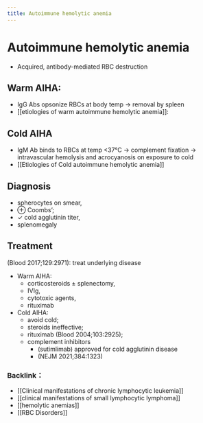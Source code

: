 ```yaml
---
title: Autoimmune hemolytic anemia
---
```


# Autoimmune hemolytic anemia

* Acquired, antibody-mediated RBC destruction

## Warm AIHA:

* IgG Abs opsonize RBCs at body temp → removal by spleen
* [[etiologies of warm autoimmune hemolytic anemia]]:

## Cold AIHA

* IgM Ab binds to RBCs at temp <37°C → complement fixation → intravascular hemolysis and acrocyanosis on exposure to cold
* [[Etiologies of Cold autoimmune hemolytic anemia]]

## Diagnosis
* spherocytes on smear,
* ⊕ Coombs’;
* ✓ cold agglutinin titer,
* splenomegaly

## Treatment
(Blood 2017;129:2971): treat underlying disease

* Warm AIHA:
	* corticosteroids ± splenectomy,
	* IVIg,
	* cytotoxic agents,
	* rituximab
* Cold AIHA:
	* avoid cold;
	* steroids ineffective;
	* rituximab (Blood 2004;103:2925);
	* complement inhibitors
		* (sutimlimab) approved for cold agglutinin disease
		* (NEJM 2021;384:1323)

### Backlink：

- [[Clinical manifestations of chronic lymphocytic leukemia]]
- [[clinical manifestations of small lymphocytic lymphoma]]
- [[hemolytic anemias]]
- [[RBC Disorders]]
